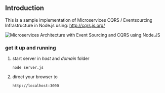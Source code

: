 ## Introduction

This is a sample implementation of Microservices CQRS / Eventsourcing Infrastructure in Node.js using:
http://cqrs.js.org/

![Microservices Architecture with Event Sourcing and CQRS using Node.JS](http://raw.githubusercontent.com/smariussorin/EventSourcedMicroservices/master/image.png)

### get it up and running
        
1.  start server in _host_ and _domain_ folder

        node server.js
        
1.  direct your browser to 

        http://localhost:3000
